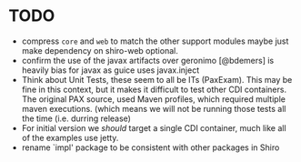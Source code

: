 TODO
====

* compress `core` and `web` to match the other support modules
  maybe just make dependency on shiro-web optional.
* confirm the use of the javax artifacts over geronimo
  [@bdemers] is heavily bias for javax as guice uses javax.inject
* Think about Unit Tests, these seem to all be ITs (PaxExam).  This may be fine in this context, but it makes it difficult to test other CDI containers.
  The original PAX source, used Maven profiles, which required multiple maven executions. (which means we will not be running those tests all the time (i.e. durring release)
* For initial version we _should_ target a single CDI container, much like all of the examples use jetty.
* rename `impl' package to be consistent with other packages in Shiro 